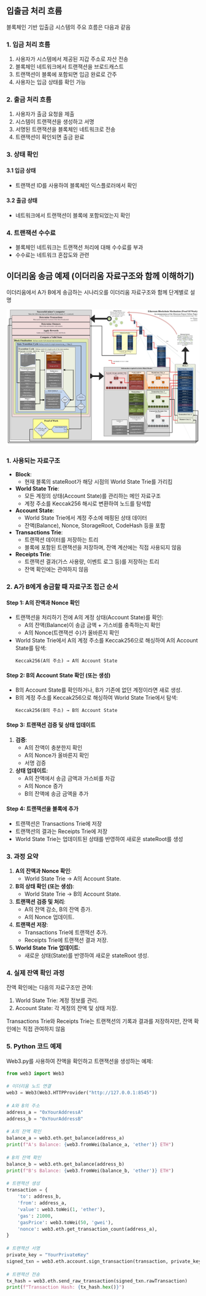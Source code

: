 ## 입출금 처리 흐름

블록체인 기반 입출금 시스템의 주요 흐름은 다음과 같음


### 1. 입금 처리 흐름

1. 사용자가 시스템에서 제공된 지갑 주소로 자산 전송
2. 블록체인 네트워크에서 트랜잭션을 브로드캐스트
3. 트랜잭션이 블록에 포함되면 입금 완료로 간주
4. 사용자는 입금 상태를 확인 가능


### 2. 출금 처리 흐름

1. 사용자가 출금 요청을 제출
2. 시스템이 트랜잭션을 생성하고 서명
3. 서명된 트랜잭션을 블록체인 네트워크로 전송
4. 트랜잭션이 확인되면 출금 완료


### 3. 상태 확인

#### 3.1 입금 상태
- 트랜잭션 ID를 사용하여 블록체인 익스플로러에서 확인

#### 3.2 출금 상태
- 네트워크에서 트랜잭션이 블록에 포함되었는지 확인


### 4. 트랜잭션 수수료

- 블록체인 네트워크는 트랜잭션 처리에 대해 수수료를 부과
- 수수료는 네트워크 혼잡도와 관련


## 이더리움 송금 예제 (이더리움 자료구조와 함께 이해하기)

이더리움에서 A가 B에게 송금하는 시나리오를 이더리움 자료구조와 함께 단계별로 설명

![](./resources/EthereumMechanism.jpg)

### 1. 사용되는 자료구조
- **Block**: 
    - 현재 블록의 stateRoot가 해당 시점의 World State Trie를 가리킴
- **World State Trie**:
    - 모든 계정의 상태(Account State)를 관리하는 메인 자료구조
    - 계정 주소를 Keccak256 해시로 변환하여 노드를 탐색합
- **Account State**:
    - World State Trie에서 계정 주소에 매핑된 상태 데이터
    - 잔액(Balance), Nonce, StorageRoot, CodeHash 등을 포함
- **Transactions Trie**:
    - 트랜잭션 데이터를 저장하는 트리
    - 블록에 포함된 트랜잭션을 저장하며, 잔액 계산에는 직접 사용되지 않음
- **Receipts Trie**:
    - 트랜잭션 결과(가스 사용량, 이벤트 로그 등)를 저장하는 트리
    - 잔액 확인에는 관여하지 않음

### 2. A가 B에게 송금할 때 자료구조 접근 순서
#### Step 1: A의 잔액과 Nonce 확인
- 트랜잭션을 처리하기 전에 A의 계정 상태(Account State)를 확인:
    - A의 잔액(Balance)이 송금 금액 + 가스비를 충족하는지 확인
    - A의 Nonce(트랜잭션 수)가 올바른지 확인
- World State Trie에서 A의 계정 주소를 Keccak256으로 해싱하여 A의 Account State를 탐색:
    ```
    Keccak256(A의 주소) → A의 Account State
    ```

#### Step 2: B의 Account State 확인 (또는 생성)
- B의 Account State를 확인하거나, B가 기존에 없던 계정이라면 새로 생성.
- B의 계정 주소를 Keccak256으로 해싱하여 World State Trie에서 탐색:
    ```
    Keccak256(B의 주소) → B의 Account State
    ```

#### Step 3: 트랜잭션 검증 및 상태 업데이트
1. **검증**:
    - A의 잔액이 충분한지 확인
    - A의 Nonce가 올바른지 확인
    - 서명 검증
1. **상태 업데이트**:
    - A의 잔액에서 송금 금액과 가스비를 차감
    - A의 Nonce 증가
    - B의 잔액에 송금 금액을 추가

#### Step 4: 트랜잭션을 블록에 추가
- 트랜잭션은 Transactions Trie에 저장
- 트랜잭션의 결과는 Receipts Trie에 저장
- World State Trie는 업데이트된 상태를 반영하여 새로운 stateRoot를 생성

### 3. 과정 요약
1. **A의 잔액과 Nonce 확인**:
    - World State Trie → A의 Account State.
1. **B의 상태 확인 (또는 생성)**:
    - World State Trie → B의 Account State.
1. **트랜잭션 검증 및 처리**:
    - A의 잔액 감소, B의 잔액 증가.
    - A의 Nonce 업데이트.
1. **트랜잭션 저장**:
    - Transactions Trie에 트랜잭션 추가.
    - Receipts Trie에 트랜잭션 결과 저장.
1. **World State Trie 업데이트**:
    - 새로운 상태(State)를 반영하여 새로운 stateRoot 생성.

### 4. 실제 잔액 확인 과정
잔액 확인에는 다음의 자료구조만 관여:
1. World State Trie: 계정 정보를 관리.
1. Account State: 각 계정의 잔액 및 상태 저장.

Transactions Trie와 Receipts Trie는 트랜잭션의 기록과 결과를 저장하지만, 잔액 확인에는 직접 관여하지 않음

### 5. Python 코드 예제
Web3.py를 사용하여 잔액을 확인하고 트랜잭션을 생성하는 예제:

```python
from web3 import Web3

# 이더리움 노드 연결
web3 = Web3(Web3.HTTPProvider("http://127.0.0.1:8545"))

# A와 B의 주소
address_a = "0xYourAddressA"
address_b = "0xYourAddressB"

# A의 잔액 확인
balance_a = web3.eth.get_balance(address_a)
print(f"A's Balance: {web3.fromWei(balance_a, 'ether')} ETH")

# B의 잔액 확인
balance_b = web3.eth.get_balance(address_b)
print(f"B's Balance: {web3.fromWei(balance_b, 'ether')} ETH")

# 트랜잭션 생성
transaction = {
    'to': address_b,
    'from': address_a,
    'value': web3.toWei(1, 'ether'),
    'gas': 21000,
    'gasPrice': web3.toWei(50, 'gwei'),
    'nonce': web3.eth.get_transaction_count(address_a),
}

# 트랜잭션 서명
private_key = "YourPrivateKey"
signed_txn = web3.eth.account.sign_transaction(transaction, private_key)

# 트랜잭션 전송
tx_hash = web3.eth.send_raw_transaction(signed_txn.rawTransaction)
print(f"Transaction Hash: {tx_hash.hex()}")
```